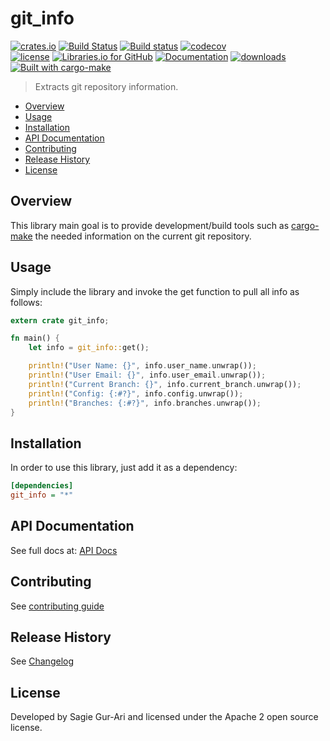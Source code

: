 # git_info

[![crates.io](https://img.shields.io/crates/v/git_info.svg)](https://crates.io/crates/git_info) [![Build Status](https://travis-ci.org/sagiegurari/git_info.svg)](http://travis-ci.org/sagiegurari/git_info) [![Build status](https://ci.appveyor.com/api/projects/status/yrb4y9cbaf6wtlk7?svg=true)](https://ci.appveyor.com/project/sagiegurari/git_info) [![codecov](https://codecov.io/gh/sagiegurari/git_info/branch/master/graph/badge.svg)](https://codecov.io/gh/sagiegurari/git_info)<br>
[![license](https://img.shields.io/crates/l/git_info.svg)](https://github.com/sagiegurari/git_info/blob/master/LICENSE) [![Libraries.io for GitHub](https://img.shields.io/librariesio/github/sagiegurari/git_info.svg)](https://libraries.io/cargo/git_info) [![Documentation](https://docs.rs/git_info/badge.svg)](https://docs.rs/crate/git_info/) [![downloads](https://img.shields.io/crates/d/git_info.svg)](https://crates.io/crates/git_info)<br>
[![Built with cargo-make](https://sagiegurari.github.io/cargo-make/assets/badges/cargo-make.svg)](https://sagiegurari.github.io/cargo-make)

> Extracts git repository information.

* [Overview](#overview)
* [Usage](#usage)
* [Installation](#installation)
* [API Documentation](https://sagiegurari.github.io/git_info/)
* [Contributing](.github/CONTRIBUTING.md)
* [Release History](https://github.com/sagiegurari/git_info/blob/master/CHANGELOG.md)
* [License](#license)

<a name="overview"></a>
## Overview
This library main goal is to provide development/build tools such as [cargo-make](https://sagiegurari.github.io/cargo-make/) the needed information on the current git repository.

<a name="usage"></a>
## Usage
Simply include the library and invoke the get function to pull all info as follows:

```rust
extern crate git_info;

fn main() {
    let info = git_info::get();

    println!("User Name: {}", info.user_name.unwrap());
    println!("User Email: {}", info.user_email.unwrap());
    println!("Current Branch: {}", info.current_branch.unwrap());
    println!("Config: {:#?}", info.config.unwrap());
    println!("Branches: {:#?}", info.branches.unwrap());
}
```

<a name="installation"></a>
## Installation
In order to use this library, just add it as a dependency:

```ini
[dependencies]
git_info = "*"
```

## API Documentation
See full docs at: [API Docs](https://sagiegurari.github.io/git_info/)

## Contributing
See [contributing guide](.github/CONTRIBUTING.md)

<a name="history"></a>
## Release History

See [Changelog](https://github.com/sagiegurari/git_info/blob/master/CHANGELOG.md)

<a name="license"></a>
## License
Developed by Sagie Gur-Ari and licensed under the Apache 2 open source license.

